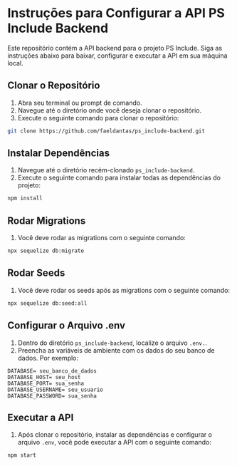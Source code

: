 # Instruções para Configurar a API PS Include Backend

Este repositório contém a API backend para o projeto PS Include. Siga as instruções abaixo para baixar, configurar e executar a API em sua máquina local.

## Clonar o Repositório

1. Abra seu terminal ou prompt de comando.
2. Navegue até o diretório onde você deseja clonar o repositório.
3. Execute o seguinte comando para clonar o repositório:

```bash
git clone https://github.com/faeldantas/ps_include-backend.git

```

## Instalar Dependências

1. Navegue até o diretório recém-clonado `ps_include-backend`.
2. Execute o seguinte comando para instalar todas as dependências do projeto:

```bash
npm install

```

## Rodar Migrations

1. Você deve rodar as migrations com o seguinte comando:

```bash
npx sequelize db:migrate

```
## Rodar Seeds

1. Você deve rodar os seeds após as migrations com o seguinte comando:

```bash
npx sequelize db:seed:all

```

## Configurar o Arquivo .env

1. Dentro do diretório `ps_include-backend`, localize o arquivo `.env.`.
2. Preencha as variáveis de ambiente com os dados do seu banco de dados. Por exemplo:

```plaintext
DATABASE= seu_banco_de_dados
DATABASE_HOST= seu_host
DATABASE_PORT= sua_senha
DATABASE_USERNAME= seu_usuario
DATABASE_PASSWORD= sua_senha

```

## Executar a API

1. Após clonar o repositório, instalar as dependências e configurar o arquivo `.env`, você pode executar a API com o seguinte comando:

```bash
npm start

```
